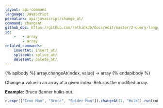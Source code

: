 ```yaml
---
layout: api-command 
language: JavaScript
permalink: api/javascript/change_at/
command: changeAt 
github_doc: https://github.com/rethinkdb/docs/edit/master/2-query-language/api/javascript/document-manipulation/changeAt.md
io:
    -   - array
        - array
related_commands:
    insertAt: insert_at/
    spliceAt: splice_at/
    deleteAt: delete_at/
---
```


{% apibody %}
array.changeAt(index, value) &rarr; array
{% endapibody %}

Change a value in an array at a given index. Returns the modified array.

__Example:__ Bruce Banner hulks out.

```js
r.expr(["Iron Man", "Bruce", "Spider-Man"]).changeAt(1, "Hulk").run(conn, callback)
```
